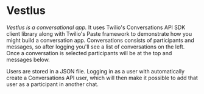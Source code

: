 # Vestlus

_Vestlus is a conversational app._ It uses Twilio's Conversations API SDK client library along with Twilio's Paste framework to demonstrate how you might build a conversation app. Conversations consists of participants and messages, so after logging you'll see a list of conversations on the left. Once a conversation is selected participants will be at the top and messages below.

Users are stored in a JSON file. Logging in as a user with automatically create a Conversations API user, which will then make it possible to add that user as a participant in another chat.
